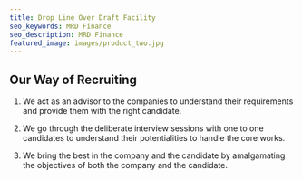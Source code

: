 ```yaml
---
title: Drop Line Over Draft Facility
seo_keywords: MRD Finance
seo_description: MRD Finance
featured_image: images/product_two.jpg
---
```


## Our Way of Recruiting

1. We act as an advisor to the companies to understand their requirements and provide them with the right candidate.

2. We go through the deliberate interview sessions with one to one candidates to understand their potentialities to handle the core works.

3. We bring the best in the company and the candidate by amalgamating the objectives of both the company and the candidate.

